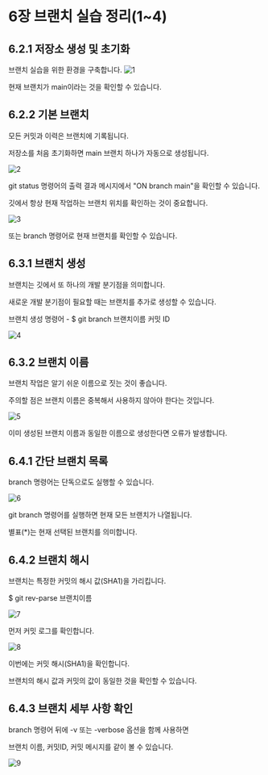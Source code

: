 6장 브랜치 실습 정리(1~4)
===================
 
6.2.1 저장소 생성 및 초기화
--------------------------
브랜치 실습을 위한 환경을 구축합니다.
![1](https://user-images.githubusercontent.com/112995645/194897755-5dfc887f-93a5-4864-96b3-c077c2999c3a.PNG)

현재 브랜치가 main이라는 것을 확인할 수 있습니다.


6.2.2 기본 브랜치
----------------
모든 커밋과 이력은 브랜치에 기록됩니다.

저장소를 처음 초기화하면 main 브랜치 하나가 자동으로 생성됩니다.

![2](https://user-images.githubusercontent.com/112995645/194897765-0a6b1d99-2e1e-4602-a4f0-20f6a0be5d8e.PNG)

git status 명령어의 출력 결과 메시지에서 "ON branch main"을 확인할 수 있습니다.

깃에서 항상 현재 작업하는 브랜치 위치를 확인하는 것이 중요합니다.

![3](https://user-images.githubusercontent.com/112995645/194897776-f257ff0a-6ccb-49e7-938a-61185d8b5c0e.PNG)

또는 branch 명령어로 현재 브랜치를 확인할 수 있습니다.

6.3.1 브랜치 생성 
----------------
브랜치는 깃에서 또 하나의 개발 분기점을 의미합니다.

새로운 개발 분기점이 필요할 때는 브랜치를 추가로 생성할 수 있습니다.

브랜치 생성 명령어 - $ git branch 브랜치이름 커밋 ID

![4](https://user-images.githubusercontent.com/112995645/194914431-bd796c04-0cbc-49bd-bdec-927900153e36.png)

6.3.2 브랜치 이름
----------------
브랜치 작업은 알기 쉬운 이름으로 짓는 것이 좋습니다.

주의할 점은 브랜치 이름은 중복해서 사용하지 않아야 한다는 것입니다.

![5](https://user-images.githubusercontent.com/112995645/194897800-49fb7a5c-3ffc-40b6-b2b5-31eecb29af48.PNG)

이미 생성된 브랜치 이름과 동일한 이름으로 생성한다면 오류가 발생합니다.

6.4.1 간단 브랜치 목록
---------------------
branch 명령어는 단독으로도 실행할 수 있습니다.

![6](https://user-images.githubusercontent.com/112995645/194897809-2cbb211b-48b0-4200-a1cd-aa8e93121c14.PNG)

git branch 명령어를 실행하면 현재 모든 브랜치가 나열됩니다.

별표(*)는 현재 선택된 브랜치를 의미합니다.

6.4.2 브랜치 해시
----------------
브랜치는 특정한 커밋의 해시 값(SHA1)을 가리킵니다.

$ git rev-parse 브랜치이름

![7](https://user-images.githubusercontent.com/112995645/194897827-51ad1b8a-4535-4d5a-b74e-aab1afdce987.PNG)

먼저 커밋 로그를 확인합니다.

![8](https://user-images.githubusercontent.com/112995645/194897836-14306180-21e2-406c-92df-bc8e5009ee47.PNG)

이번에는 커밋 해시(SHA1)을 확인합니다.

브랜치의 해시 값과 커밋의 값이 동일한 것을 확인할 수 있습니다.

6.4.3 브랜치 세부 사항 확인
-------------------------
branch 명령어 뒤에 -v 또는 -verbose 옵션을 함께 사용하면

브랜치 이름, 커밋ID, 커밋 메시지를 같이 볼 수 있습니다.

![9](https://user-images.githubusercontent.com/112995645/194897847-adeca78d-e72c-4785-a0bf-339b5170b4c3.PNG)





